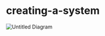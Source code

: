# creating-a-system
![Untitled Diagram](https://user-images.githubusercontent.com/64610931/103069120-8895b400-4573-11eb-9613-0e6c03488e7d.png)
